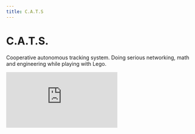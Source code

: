 ```yaml
---
title: C.A.T.S
---
```


# C.A.T.S.

Cooperative autonomous tracking system. Doing serious networking, math and engineering while playing with Lego.

<div class='embed-container horizontal'><iframe src='https://www.youtube.com/embed/i01-Izu88_U' frameborder='0' allowfullscreen></iframe></div>
